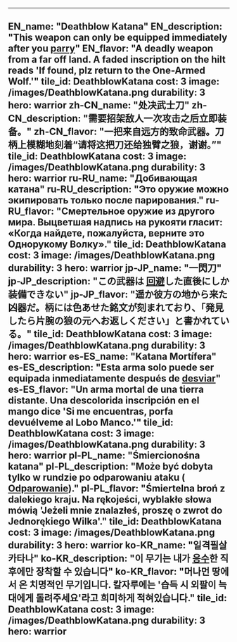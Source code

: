 ---

EN_name: "Deathblow Katana"
EN_description: "This weapon can only be equipped immediately after you  <u>parry</u>"
EN_flavor: "A deadly weapon from a far off land. A faded inscription on the hilt reads 'If found, plz return to the One-Armed Wolf.'"
tile_id: DeathblowKatana
cost: 3
image: /images/DeathblowKatana.png
durability: 3
hero: warrior
zh-CN_name: "处决武士刀"
zh-CN_description: "需要招架敌人一次攻击之后立即装备。"
zh-CN_flavor: "一把来自远方的致命武器。刀柄上模糊地刻着“请将这把刀还给独臂之狼，谢谢。”"
tile_id: DeathblowKatana
cost: 3
image: /images/DeathblowKatana.png
durability: 3
hero: warrior
ru-RU_name: "Добивающая катана"
ru-RU_description: "Это оружие можно экипировать только после парирования."
ru-RU_flavor: "Смертельное оружие из другого мира. Выцветшая надпись на рукояти гласит: «Когда найдете, пожалуйста, верните это Однорукому Волку»."
tile_id: DeathblowKatana
cost: 3
image: /images/DeathblowKatana.png
durability: 3
hero: warrior
jp-JP_name: "一閃刀"
jp-JP_description: "この武器は <u>回避</u>した直後にしか装備できない"
jp-JP_flavor: "遥か彼方の地から来た凶器だ。柄には色あせた銘文が刻まれており、「発見したら片腕の狼の元へお返しください」と書かれている。"
tile_id: DeathblowKatana
cost: 3
image: /images/DeathblowKatana.png
durability: 3
hero: warrior
es-ES_name: "Katana Mortífera"
es-ES_description: "Esta arma solo puede ser equipada inmediatamente después de  <u>desviar</u>"
es-ES_flavor: "Un arma mortal de una tierra distante. Una descolorida inscripción en el mango dice 'Si me encuentras, porfa devuélveme al Lobo Manco.'"
tile_id: DeathblowKatana
cost: 3
image: /images/DeathblowKatana.png
durability: 3
hero: warrior
pl-PL_name: "Śmiercionośna katana"
pl-PL_description: "Może być dobyta tylko w rundzie po odparowaniu ataku ( <u>Odparowanie</u>)."
pl-PL_flavor: "Śmiertelna broń z dalekiego kraju. Na rękojeści, wyblakłe słowa mówią 'Jeżeli mnie znalazłeś, proszę o zwrot do Jednorękiego Wilka'."
tile_id: DeathblowKatana
cost: 3
image: /images/DeathblowKatana.png
durability: 3
hero: warrior
ko-KR_name: "일격필살 카타나"
ko-KR_description: "이 무기는 내가  <u>응수</u>한 직후에만 장착할 수 있습니다"
ko-KR_flavor: "머나먼 땅에서 온 치명적인 무기입니다. 칼자루에는 '습득 시 외팔이 늑대에게 돌려주세요'라고 희미하게 적혀있습니다."
tile_id: DeathblowKatana
cost: 3
image: /images/DeathblowKatana.png
durability: 3
hero: warrior
---